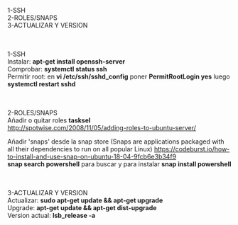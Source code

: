 1-SSH<br>
2-ROLES/SNAPS<br>
3-ACTUALIZAR Y VERSION

<br><br>
1-SSH<br>
  Instalar: <b>apt-get install openssh-server</b><br>
  Comprobar: <b>systemctl status ssh</b><br>
  Permitir root: en <b>vi /etc/ssh/sshd_config</b> poner <b>PermitRootLogin yes</b> luego <b>systemctl restart sshd</b>
  
<br><br>
2-ROLES/SNAPS<br>
  Añadir o quitar roles <b>tasksel</b><br>
  http://spotwise.com/2008/11/05/adding-roles-to-ubuntu-server/<br>
  
  Añadir 'snaps' desde la snap store (Snaps are applications packaged with all their dependencies to run on all popular Linux)
  https://codeburst.io/how-to-install-and-use-snap-on-ubuntu-18-04-9fcb6e3b34f9<br>
  <b>snap search powershell</b> para buscar y para instalar <b>snap install powershell</b>
  
<br><br>
3-ACTUALIZAR Y VERSION<br>
  Actualizar: <b> sudo apt-get update && apt-get upgrade</b><br>
  Upgrade: <b>apt-get update && apt-get dist-upgrade</b><br>
  Version actual: <b>lsb_release -a</b>
